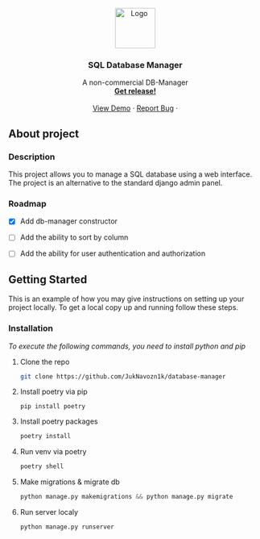 
<!-- PROJECT LOGO -->
<br />
<div align="center">
  <a href="https://www.youtube.com/watch?v=dQw4w9WgXcQ">
    <img src="https://cdn.icon-icons.com/icons2/1508/PNG/512/officedatabase_104402.png" alt="Logo" width="80" height="80">
  </a>

  <h3 align="center">SQL Database Manager</h3>

  <p align="center">
    A non-commercial DB-Manager
    <br/>
    <a href="https://github.com/JukNavozn1k/GlebTube/releases"><strong>Get release!</strong></a>
    <br />
    <br />
    <a href="https://www.youtube.com/watch?v=dQw4w9WgXcQ">View Demo</a>
    ·
    <a href="https://github.com/JukNavozn1k/GlebTube/issues">Report Bug</a>
    ·
  </p>
</div>



## About project

### Description
This project allows you to manage a SQL database using a web interface. 
The project is an alternative to the standard django admin panel.

### Roadmap

- [x] Add db-manager constructor
- [ ] Add the ability to sort by column
- [ ] Add the ability for user authentication and authorization


<!-- GETTING STARTED -->
## Getting Started

This is an example of how you may give instructions on setting up your project locally.
To get a local copy up and running follow these steps.




### Installation

_To execute the following commands, you need to install python and pip_

1. Clone the repo
   ```sh
   git clone https://github.com/JukNavozn1k/database-manager
   ```
2. Install poetry via pip
   ```pip
   pip install poetry
   ```
3. Install poetry packages
   ```python
   poetry install
   ```
4. Run venv via poetry
   ```python
   poetry shell
   ```
5. Make migrations & migrate db
   ```python
   python manage.py makemigrations && python manage.py migrate
   ```
6. Run server localy
   ```python
   python manage.py runserver
   ```
